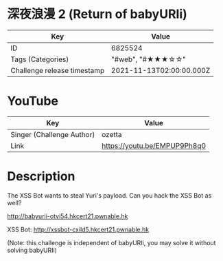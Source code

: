 # 深夜浪漫 2 (Return of babyURIi)


| Key | Value |
| --- | ----- |
| ID | 6825524 |
| Tags (Categories) | "#web", "#★★★☆☆" |
| Challenge release timestamp | 2021-11-13T02:00:00.000Z |

# YouTube

| Key | Value |
| --- | ----- |
| Singer (Challenge Author) | ozetta
| Link | https://youtu.be/EMPUP9Ph8q0

# Description

The XSS Bot wants to steal Yuri's payload. Can you hack the XSS Bot as well?

http://babyurii-otvi54.hkcert21.pwnable.hk

XSS Bot: http://xssbot-cxild5.hkcert21.pwnable.hk

(Note: this challenge is independent of babyURIi, you may solve it without solving babyURIi)